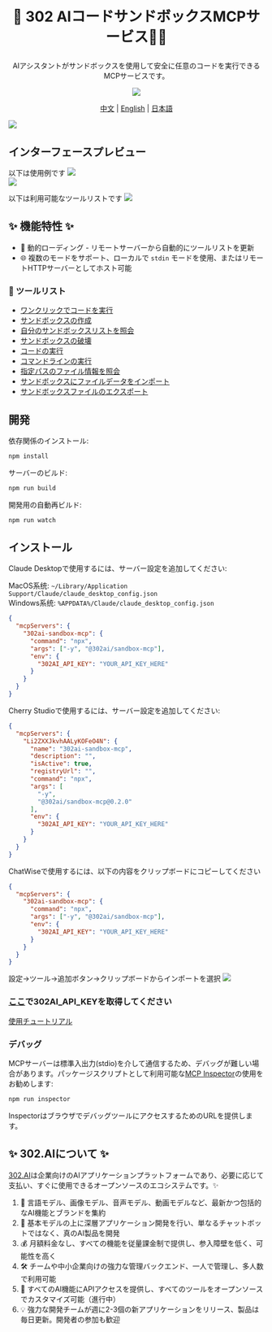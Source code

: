 # <p align="center">🤖 302 AIコードサンドボックスMCPサービス🚀✨</p>

<p align="center">AIアシスタントがサンドボックスを使用して安全に任意のコードを実行できるMCPサービスです。</p>

<p align="center"><a href="https://www.npmjs.com/package/@302ai/sandbox-mcp" target="blank"><img src="https://file.302.ai/gpt/imgs/github/20250102/72a57c4263944b73bf521830878ae39a.png" /></a></p >

<p align="center"><a href="README_zh.md">中文</a> | <a href="README.md">English</a> | <a href="README_ja.md">日本語</a></p>

![](docs/302_Sandbox_MCP_Server_jp.jpg) 

## インターフェースプレビュー
以下は使用例です
![](docs/302_Sandbox_MCP_Server_jp_screenshot_01.png)     
![](docs/302_Sandbox_MCP_Server_jp_screenshot_02.png)     

以下は利用可能なツールリストです
![](docs/302_Sandbox_MCP_Server_jp_screenshot_03.png)

   

## ✨ 機能特性 ✨
- 🔧 動的ローディング - リモートサーバーから自動的にツールリストを更新
- 🌐 複数のモードをサポート、ローカルで `stdin` モードを使用、またはリモートHTTPサーバーとしてホスト可能
### 🚀 ツールリスト
- [ワンクリックでコードを実行](https://302ai.apifox.cn/api-276039652)
- [サンドボックスの作成](https://302ai.apifox.cn/api-276079606)
- [自分のサンドボックスリストを照会](https://302ai.apifox.cn/api-276086526)
- [サンドボックスの破壊](https://302ai.apifox.cn/api-276092957)
- [コードの実行](https://302ai.apifox.cn/api-276100061)
- [コマンドラインの実行](https://302ai.apifox.cn/api-276106261)
- [指定パスのファイル情報を照会](https://302ai.apifox.cn/api-276110558)
- [サンドボックスにファイルデータをインポート](https://302ai.apifox.cn/api-276123813)
- [サンドボックスファイルのエクスポート](https://302ai.apifox.cn/api-276123525)

## 開発

依存関係のインストール:

```bash
npm install
```

サーバーのビルド:

```bash
npm run build
```

開発用の自動再ビルド:

```bash
npm run watch
```

## インストール

Claude Desktopで使用するには、サーバー設定を追加してください:

MacOS系统: `~/Library/Application Support/Claude/claude_desktop_config.json`    
Windows系统: `%APPDATA%/Claude/claude_desktop_config.json`

```json
{
  "mcpServers": {
    "302ai-sandbox-mcp": {
      "command": "npx",
      "args": ["-y", "@302ai/sandbox-mcp"],
      "env": {
        "302AI_API_KEY": "YOUR_API_KEY_HERE"
      }
    }
  }
}
```

Cherry Studioで使用するには、サーバー設定を追加してください:

```json
{
  "mcpServers": {
    "Li2ZXXJkvhAALyKOFeO4N": {
      "name": "302ai-sandbox-mcp",
      "description": "",
      "isActive": true,
      "registryUrl": "",
      "command": "npx",
      "args": [
        "-y",
        "@302ai/sandbox-mcp@0.2.0"
      ],
      "env": {
        "302AI_API_KEY": "YOUR_API_KEY_HERE"
      }
    }
  }
}
```

ChatWiseで使用するには、以下の内容をクリップボードにコピーしてください
```json
{
  "mcpServers": {
    "302ai-sandbox-mcp": {
      "command": "npx",
      "args": ["-y", "@302ai/sandbox-mcp"],
      "env": {
        "302AI_API_KEY": "YOUR_API_KEY_HERE"
      }
    }
  }
}
```

設定->ツール->追加ボタン->クリップボードからインポートを選択
![](docs/302_Sandbox_MCP_Server_jp_screenshot_04.jpg)

### [ここ](https://dash.302.ai/apis/list)で302AI_API_KEYを取得してください
[使用チュートリアル](https://help.302.ai/docs/API-guan-li)

### デバッグ

MCPサーバーは標準入出力(stdio)を介して通信するため、デバッグが難しい場合があります。パッケージスクリプトとして利用可能な[MCP Inspector](https://github.com/modelcontextprotocol/inspector)の使用をお勧めします:

```bash
npm run inspector
```

InspectorはブラウザでデバッグツールにアクセスするためのURLを提供します。

## ✨ 302.AIについて ✨
[302.AI](https://302.ai/ja/)は企業向けのAIアプリケーションプラットフォームであり、必要に応じて支払い、すぐに使用できるオープンソースのエコシステムです。✨
1. 🧠 言語モデル、画像モデル、音声モデル、動画モデルなど、最新かつ包括的なAI機能とブランドを集約
2. 🚀 基本モデルの上に深層アプリケーション開発を行い、単なるチャットボットではなく、真のAI製品を開発
3. 💰 月額料金なし、すべての機能を従量課金制で提供し、参入障壁を低く、可能性を高く
4. 🛠 チームや中小企業向けの強力な管理バックエンド、一人で管理し、多人数で利用可能
5. 🔗 すべてのAI機能にAPIアクセスを提供し、すべてのツールをオープンソースでカスタマイズ可能（進行中）
6. 💡 強力な開発チームが週に2-3個の新アプリケーションをリリース、製品は毎日更新。開発者の参加も歓迎
